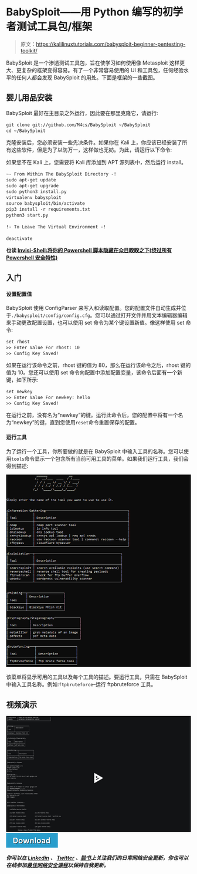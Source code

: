 # BabySploit——用 Python 编写的初学者测试工具包/框架

> 原文：<https://kalilinuxtutorials.com/babysploit-beginner-pentesting-toolkit/>

BabySploit 是一个渗透测试工具包，旨在使学习如何使用像 Metasploit 这样更大、更复杂的框架变得容易。有了一个非常容易使用的 UI 和工具包，任何经验水平的任何人都会发现 BabySploit 的用处。下面是框架的一些截图。

## **婴儿用品安装**

BabySploit 最好在主目录之外运行，因此要在那里克隆它，请运行:

```
git clone git://github.com/M4cs/BabySploit ~/BabySploit
cd ~/BabySploit
```

克隆安装后，您必须安装一些先决条件。如果你在 Kali 上，你应该已经安装了所有这些软件，但是为了以防万一，这样做也无妨。为此，请运行以下命令:

如果您不在 Kali 上，您需要将 Kali 库添加到 APT 源列表中，然后运行 install。

```
~- From Within The BabySploit Directory -!
sudo apt-get update
sudo apt-get upgrade
sudo python3 install.py
virtualenv babysploit
source babysploit/bin/activate
pip3 install -r requirements.txt
python3 start.py

!- To Leave The Virtual Environment -!

deactivate
```

**也读 [Invisi-Shell:将你的 Powershell 脚本隐藏在众目睽睽之下(绕过所有 Powershell 安全特性)](https://kalilinuxtutorials.com/invisi-shell-hide-powershell-script/)**

## **入门**

#### **设置配置值**

BabySploit 使用 ConfigParser 来写入和读取配置。您的配置文件自动生成并位于`./babysploit/config/config.cfg`。您可以通过打开文件并用文本编辑器编辑来手动更改配置设置，也可以使用 set 命令为某个键设置新值。像这样使用 set 命令:

```
set rhost
>> Enter Value For rhost: 10
>> Config Key Saved!
```

如果在运行该命令之前，rhost 键的值为 80，那么在运行该命令之后，rhost 键的值为 10。您还可以使用 set 命令向配置中添加配置变量，该命令后面有一个新键，如下所示:

```
set newkey
>> Enter Value For newkey: hello
>> Config Key Saved!
```

在运行之前，没有名为“newkey”的键。运行此命令后，您的配置中将有一个名为“newkey”的键，直到您使用`reset`命令重置保存的配置。

#### **运行工具**

为了运行一个工具，你所要做的就是在 BabySploit 中输入工具的名称。您可以使用`tools`命令显示一个包含所有当前可用工具的菜单。如果我们运行工具，我们会得到描述:

![](img/0301bcb07f7529af2270e095de0f130f.png)

该菜单将显示可用的工具以及每个工具的描述。要运行工具，只需在 BabySploit 中输入工具名称。例如:`ftpbruteforce`–运行 ftpbruteforce 工具。

## **视频演示**

[![](img/e3f0bd888b37a64074e470336fe04788.png) ](https://asciinema.org/a/Hm2mwhJvQnGAaK4xWAn5NY9l6) [ ![](img/d861a9096555aeb1980fc054015933d7.png)](https://github.com/M4cs/BabySploit)

***你可以在 [Linkedin](https://www.linkedin.com/company/gbhackers/) 、 [Twitter](https://twitter.com/GbhackerOn) 、[脸书](https://www.facebook.com/gbhackersadmin)上关注我们的日常网络安全更新，你也可以在线参加[最佳网络安全课程](https://ethicalhackersacademy.com/)以保持自我更新。***